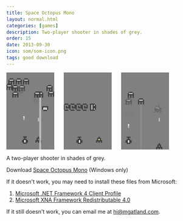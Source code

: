 ```yaml
---
title: Space Octopus Mono
layout: normal.html
categories: [games]
description: Two-player shooter in shades of grey.
order: 15
date: 2013-09-30
icon: som/som-icon.png
tags: good download
---
```


<p><img src="som-screenshot-1.png" alt="Two spaceships fight against strange creatures" width="25%" height="25%" style="float: left; margin-right: 25px"></p>

<p><img src="som-screenshot-2.png" alt="A creature leaves a trail of shapes above two spaceships" width="25%" height="25%" style="float: left; margin-right: 25px"></p>

<p><img src="som-screenshot-3.png"  alt="Two spaceships have defeated post of the creatures" width="25%" height="25%" style="float: left; margin-right: 25px"></p>

<div style="clear: both;"></div>

A two-player shooter in shades of grey.

<div>Download <a href="https://dl.dropboxusercontent.com/u/97676465/Space%20Octopus%20Mono.zip" onclick="_gaq.push(['_trackEvent','Download','Game',this.href]);; ">Space Octopus Mono</a> (Windows only)</div>

If it doesn't work, you may need to install these files from Microsoft:

1. [Microsoft .NET Framework 4 Client Profile](http://www.microsoft.com/en-us/download/details.aspx?id=24872)
2. [Microsoft XNA Framework Redistributable 4.0](http://www.microsoft.com/en-us/download/details.aspx?id=20914)

If it still doesn't work, you can email me at <hi@mgatland.com>.
